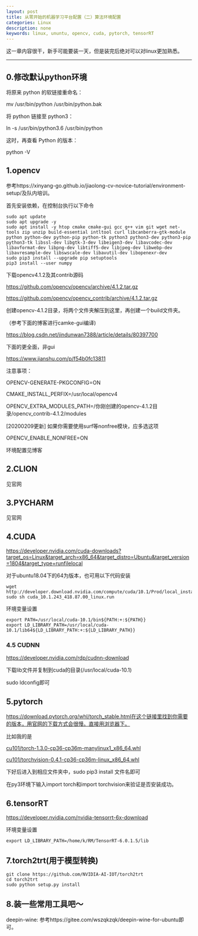 ```yaml
---
layout: post
title: 从零开始的机器学习平台配置（二）算法环境配置
categories: Linux
description: none
keywords: linux, ununtu, opencv, cuda, pytorch, tensorRT
---
```


这一章内容很干，新手可能要装一天，但是装完后绝对可以对linux更加熟悉。

------



## 0.修改默认python环境

将原来 python 的软链接重命名：

mv /usr/bin/python /usr/bin/python.bak

将 python 链接至 python3：

ln -s /usr/bin/python3.6 /usr/bin/python

这时，再查看 Python 的版本：

python -V



## 1.opencv

参考https://xinyang-go.github.io/jiaolong-cv-novice-tutorial/environment-setup/及队内培训。

首先安装依赖，在控制台执行以下命令

```Shell
sudo apt update
sudo apt upgrade -y
sudo apt install -y htop cmake cmake-gui gcc g++ vim git wget net-tools zip unzip build-essential intltool curl libcanberra-gtk-module python python-dev python-pip python-tk python3 python3-dev python3-pip python3-tk libssl-dev libgtk-3-dev libeigen3-dev libavcodec-dev libavformat-dev libpng-dev libtiff5-dev libjpeg-dev libwebp-dev libavresample-dev libswscale-dev libavutil-dev libopenexr-dev
sudo pip3 install --upgrade pip setuptools
pip3 install --user numpy
```

下载opencv4.1.2及其contrib源码

https://github.com/opencv/opencv/archive/4.1.2.tar.gz

https://github.com/opencv/opencv_contrib/archive/4.1.2.tar.gz

创建opencv-4.1.2目录，将两个文件夹解压到这里，再创建一个build文件夹。

（参考下面的博客进行camke-gui编译)

https://blog.csdn.net/jindunwan7388/article/details/80397700

下面的更全面，非gui

https://www.jianshu.com/p/f54b0fc13811

注意事项：

OPENCV-GENERATE-PKGCONFIG=ON

CMAKE_INSTALL_PERFIX=/usr/local/opencv4

OPENCV_EXTRA_MODULES_PATH=/你刚创建的opencv-4.1.2目录/opencv_contrib-4.1.2/modules

[20200209更新] 如果你需要使用surf等nonfree模块，应多选这项

OPENCV_ENABLE_NONFREE=ON

环境配置见博客



## 2.CLION

见官网

## 3.PYCHARM

见官网



## 4.CUDA

https://developer.nvidia.com/cuda-downloads?target_os=Linux&target_arch=x86_64&target_distro=Ubuntu&target_version=1804&target_type=runfilelocal

对于ubuntu18.04下的64为版本，也可用以下代码安装

```Shell
wget http://developer.download.nvidia.com/compute/cuda/10.1/Prod/local_installers/cuda_10.1.243_418.87.00_linux.run
sudo sh cuda_10.1.243_418.87.00_linux.run
```

环境变量设置

```Shell
export PATH=/usr/local/cuda-10.1/bin${PATH:+:${PATH}}
export LD_LIBRARY_PATH=/usr/local/cuda-10.1/lib64${LD_LIBRARY_PATH:+:${LD_LIBRARY_PATH}}
```

### 4.5 CUDNN

https://developer.nvidia.com/rdp/cudnn-download

下载lib文件并复制到cuda的目录(/usr/local/cuda-10.1)

sudo ldconfig即可

## 5.pytorch

https://download.pytorch.org/whl/torch_stable.html在这个链接里找到你需要的版本，用官网的下载方式会很慢。直接用浏览器下。

比如我的是

[cu101/torch-1.3.0-cp36-cp36m-manylinux1_x86_64.whl](https://download.pytorch.org/whl/cu101/torch-1.3.0-cp36-cp36m-manylinux1_x86_64.whl)

[cu101/torchvision-0.4.1-cp36-cp36m-linux_x86_64.whl](https://download.pytorch.org/whl/cu101/torchvision-0.4.1-cp36-cp36m-linux_x86_64.whl)

下好后进入到相应文件夹中，sudo pip3 install 文件名即可

在py3环境下输入import torch和import torchvision来验证是否安装成功。



## 6.tensorRT

https://developer.nvidia.com/nvidia-tensorrt-6x-download

环境变量设置

```Shell
export LD_LIBRARY_PATH=/home/k/RM/TensorRT-6.0.1.5/lib
```



## 7.torch2trt(用于模型转换)

```Shell
git clone https://github.com/NVIDIA-AI-IOT/torch2trt
cd torch2trt
sudo python setup.py install
```



## 8.装一些常用工具吧～

deepin-wine: 参考https://gitee.com/wszqkzqk/deepin-wine-for-ubuntu即可。